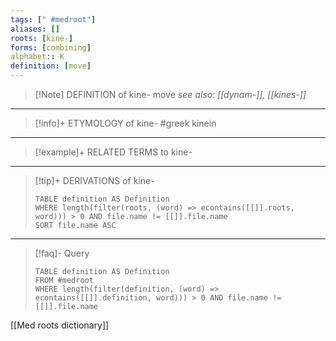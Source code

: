 ```yaml
---
tags: [" #medroot"]
aliases: []
roots: [kine-]
forms: [combining]
alphabet:: K
definition: [move]
---
```

>[!Note] DEFINITION of kine-
>move 
>*see also: [[dynam-]], [[kines-]]*
_____
>[!info]+ ETYMOLOGY of kine-
>#greek kinein
_____
>[!example]+ RELATED TERMS to kine-
>
_____
>[!tip]+ DERIVATIONS of kine-
>```dataview
>TABLE definition AS Definition 
>WHERE length(filter(roots, (word) => econtains([[]].roots, word))) > 0 AND file.name != [[]].file.name
>SORT file.name ASC
>```
___
>[!faq]- Query
>```dataview
>TABLE definition AS Definition
>FROM #medroot
>WHERE length(filter(definition, (word) => econtains([[]].definition, word))) > 0 AND file.name != [[]].file.name
>```

[[Med roots dictionary]]